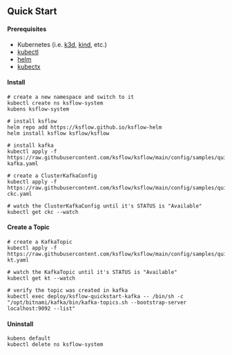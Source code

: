 ## Quick Start

#### Prerequisites
* Kubernetes (i.e. [k3d](https://k3d.io/v5.4.6/#installation), [kind](https://kind.sigs.k8s.io/docs/user/quick-start/#installation), etc.)
* [kubectl](https://kubernetes.io/docs/tasks/tools/#kubectl)
* [helm](https://helm.sh/docs/intro/install/)
* [kubectx](https://github.com/ahmetb/kubectx)

#### Install
```shell
# create a new namespace and switch to it
kubectl create ns ksflow-system
kubens ksflow-system

# install ksflow
helm repo add https://ksflow.github.io/ksflow-helm
helm install ksflow ksflow/ksflow

# install kafka
kubectl apply -f https://raw.githubusercontent.com/ksflow/ksflow/main/config/samples/quickstart-kafka.yaml

# create a ClusterKafkaConfig
kubectl apply -f https://raw.githubusercontent.com/ksflow/ksflow/main/config/samples/quickstart-ckc.yaml

# watch the ClusterKafkaConfig until it's STATUS is "Available"
kubectl get ckc --watch
```

#### Create a Topic
```shell
# create a KafkaTopic
kubectl apply -f https://raw.githubusercontent.com/ksflow/ksflow/main/config/samples/quickstart-kt.yaml

# watch the KafkaTopic until it's STATUS is "Available"
kubectl get kt --watch

# verify the topic was created in kafka
kubectl exec deploy/ksflow-quickstart-kafka -- /bin/sh -c "/opt/bitnami/kafka/bin/kafka-topics.sh --bootstrap-server localhost:9092 --list"
```

#### Uninstall
```shell
kubens default
kubectl delete ns ksflow-system
```